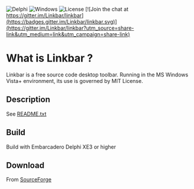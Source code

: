 


![Delphi](https://img.shields.io/badge/Delphi-XE3-red.svg)
![Windows](https://img.shields.io/badge/Windows-Vista--10-blue.svg)
![License](https://img.shields.io/badge/license-MIT-brightgreen.svg)
[![Join the chat at https://gitter.im/Linkbar/linkbar](https://badges.gitter.im/Linkbar/linkbar.svg)](https://gitter.im/Linkbar/linkbar?utm_source=share-link&utm_medium=link&utm_campaign=share-link)


What is Linkbar ?
===============================
Linkbar is a free source code desktop toolbar. Running in the MS Windows Vista+ environment, its use is governed by
MIT License.

Description
-------------------------------
See [README.txt](https://github.com/ATGH15102AFMLD/Linkbar/blob/master/exe/README.txt)

Build
-------------------------------
Build with Embarcadero Delphi XE3 or higher

Download
-------------------------------
From [SourceForge](https://sourceforge.net/projects/linkbar/)
